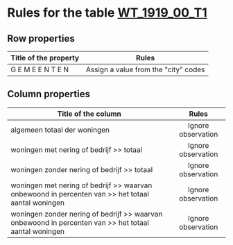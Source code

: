 # Rules for the table [WT_1919_00_T1](https://github.com/cgueret/DataDump/blob/master/xls-marked/WT_1919_00_T1_marked.xls?raw=true)
## Row properties
| Title of the property | Rules |
| --------------------- |:-----:|
| G E M E E N T E N | Assign a value from the "city" codes |
## Column properties
| Title of the column | Rules |
| --------------------- |:-----:|
| algemeen totaal der woningen | Ignore observation |
| woningen met nering of bedrijf >> totaal | Ignore observation |
| woningen zonder nering of bedrijf >> totaal | Ignore observation |
| woningen met nering of bedrijf >> waarvan onbewoond in percenten van >> het totaal aantal woningen | Ignore observation |
| woningen zonder nering of bedrijf >> waarvan onbewoond in percenten van >> het totaal aantal woningen | Ignore observation |

